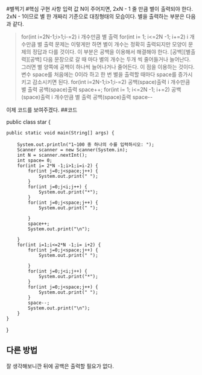 #별찍기
#핵심 구현 사항
입력 값 N이 주어지면, 2xN - 1 줄 만큼 별이 출력되야 한다. 2xN - 1이므로 별 한 개짜리 기준으로 대칭형태의
모습이다. 별을 출력하는 부분은 다음과 같다.
> for(int i=2N-1;i>1;i-=2) 
i 개수만큼 별 출력
for(int i= 1; i<=2N -1; i+=2)
i 개수만큼 별 출력 
문제는 이렇게만 하면 별이 개수는 정확히 출력되지만 모양이 문제의 정답과 다를 것이다. 이 부분은 공백을 이용해서 해결해야 한다.
> [공백][별출력][공백]
다음 문장으로 갈 때 마다 별의 개수는 두개 씩 줄어들거나 늘어난다. 그러면 별 양쪽에 공백이 하나씩 늘어나거나 줄어든다. 이 점을 이용하는 것이다. 
변수 space를 처음에는 0이라 하고 한 번 별을 출력할 때마다 space를 증가시키고 감소시키면 된다. 
> for(int i=2N-1;i>1;i-=2) 
공백(space)출력
i 개수만큼 별 출력
공백(space)출력
space++;
for(int i= 1; i<=2N -1; i+=2)
공백(space)출력
i 개수만큼 별 출력
공백(space)출력
space--

이제 코드를 보여주겠다.
 ##코드
 
  public class star {
	
	public static void main(String[] args) {
		
		System.out.println("1~100 중 하나의 수를 입력하시오: ");
		Scanner scanner = new Scanner(System.in);
		int N = scanner.nextInt();
		int space= 0;
		for(int i= 2*N -1;i>1;i=i-2) {
			for(int j=0;j<space;j++) {
				System.out.print(" ");
			}
			for(int j=0;j<i;j++) {
				System.out.print("*");
			}
			for(int j=0;j<space;j++) {
				System.out.print(" ");
				
			}
			space++;
			System.out.print("\n");
			
		}
		for(int i=1;i<=2*N -1;i= i+2) {
			for(int j=0;j<space;j++) {
				System.out.print(" ");
				
			}
			for(int j=0;j<i;j++) {
				System.out.print("*");
			}
			for(int j=0;j<space;j++) {
				System.out.print(" ");
			}
			space--;
			System.out.print("\n");
		}
	}
  }

## 다른 방법
잘 생각해보니깐 뒤에 공백은 출력할 필요가 없다.

